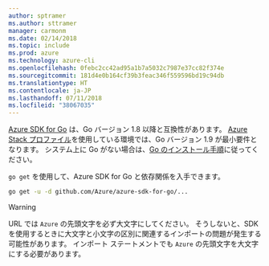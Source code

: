 ```yaml
---
author: sptramer
ms.author: sttramer
manager: carmonm
ms.date: 02/14/2018
ms.topic: include
ms.prod: azure
ms.technology: azure-cli
ms.openlocfilehash: 0febc2cc42ad95a1b7a5032c7987e37cc82f374e
ms.sourcegitcommit: 181d4e0b164cf39b3feac346f559596bd19c94db
ms.translationtype: HT
ms.contentlocale: ja-JP
ms.lasthandoff: 07/11/2018
ms.locfileid: "38067035"
---
```

[Azure SDK for Go](https://github.com/Azure/azure-sdk-for-go) は、Go バージョン 1.8 以降と互換性があります。 [Azure Stack プロファイル](https://docs.microsoft.com/azure/azure-stack/azure-stack-version-profiles)を使用している環境では、Go バージョン 1.9 が最小要件となります。
システム上に Go がない場合は、[Go のインストール手順](https://golang.org/doc/install)に従ってください。

`go get` を使用して、Azure SDK for Go と依存関係を入手できます。

```bash
go get -u -d github.com/Azure/azure-sdk-for-go/...
```

> [!WARNING]
> URL では `Azure` の先頭文字を必ず大文字にしてください。 そうしないと、SDK を使用するときに大文字と小文字の区別に関連するインポートの問題が発生する可能性があります。 インポート ステートメントでも `Azure` の先頭文字を大文字にする必要があります。

